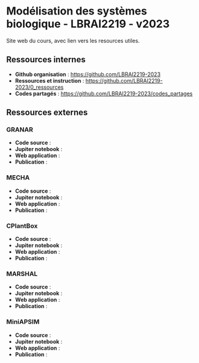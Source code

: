 # Modélisation des systèmes biologique - LBRAI2219 - v2023

Site web du cours, avec lien vers les resources utiles. 

## Ressources internes

- **Github organisation** : https://github.com/LBRAI2219-2023
- **Ressources et instruction** : https://github.com/LBRAI2219-2023/0_ressources
- **Codes partagés** : https://github.com/LBRAI2219-2023/codes_partages

## Ressources externes

### GRANAR

- **Code source** : 
- **Jupiter notebook** : 
- **Web application** : 
- **Publication** : 

### MECHA

- **Code source** : 
- **Jupiter notebook** : 
- **Web application** : 
- **Publication** : 

### CPlantBox

- **Code source** : 
- **Jupiter notebook** : 
- **Web application** : 
- **Publication** : 

### MARSHAL

- **Code source** : 
- **Jupiter notebook** : 
- **Web application** : 
- **Publication** : 

### MiniAPSIM

- **Code source** : 
- **Jupiter notebook** : 
- **Web application** : 
- **Publication** : 



